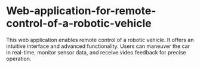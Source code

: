 # Web-application-for-remote-control-of-a-robotic-vehicle
This web application enables remote control of a robotic vehicle. It offers an intuitive interface and advanced functionality. Users can maneuver the car in real-time, monitor sensor data, and receive video feedback for precise operation.
